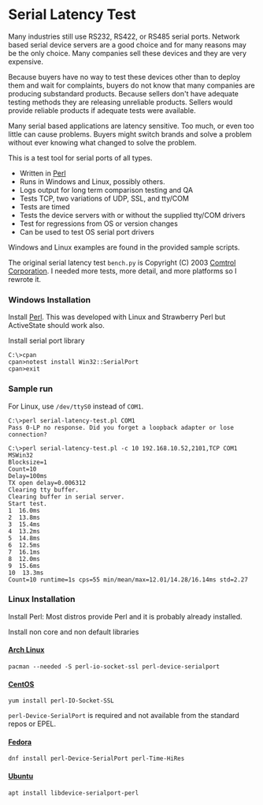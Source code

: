 # Serial Latency Test

Many industries still use RS232, RS422, or RS485 serial ports. Network based serial device servers are a good choice and for many reasons may be the only choice. Many companies sell these devices and they are very expensive.

Because buyers have no way to test these devices other than to deploy them and wait for complaints, buyers do not know that many companies are producing substandard products. Because sellers don't have adequate testing methods they are releasing unreliable products. Sellers would provide reliable products if adequate tests were available.

Many serial based applications are latency sensitive. Too much, or even too little can cause problems. Buyers might switch brands and solve a problem without ever knowing what changed to solve the problem.

This is a test tool for serial ports of all types.

* Written in [Perl](https://www.perl.org/)
* Runs in Windows and Linux, possibly others.
* Logs output for long term comparison testing and QA
* Tests TCP, two variations of UDP, SSL, and tty/COM
* Tests are timed
* Tests the device servers with or without the supplied tty/COM drivers
* Test for regressions from OS or version changes
* Can be used to test OS serial port drivers
 
Windows and Linux examples are found in the provided sample scripts.

The original serial latency test `bench.py` is Copyright (C) 2003 [Comtrol Corporation](http://www.comtrol.com/). I needed more tests, more detail, and more platforms so I rewrote it.

### Windows Installation
Install [Perl](https://www.perl.org/get.html). This was developed with Linux and Strawberry Perl but ActiveState should work also.

Install serial port library
```
C:\>cpan
cpan>notest install Win32::SerialPort
cpan>exit
```
### Sample run
For Linux, use `/dev/ttyS0` instead of `COM1`.
```
C:\>perl serial-latency-test.pl COM1
Pass 0-LP no response. Did you forget a loopback adapter or lose connection?

C:\>perl serial-latency-test.pl -c 10 192.168.10.52,2101,TCP COM1
MSWin32
Blocksize=1
Count=10
Delay=100ms
TX open delay=0.006312
Clearing tty buffer.
Clearing buffer in serial server.
Start test.
1  16.0ms
2  13.8ms
3  15.4ms
4  13.2ms
5  14.8ms
6  12.5ms
7  16.1ms
8  12.0ms
9  15.6ms
10  13.3ms
Count=10 runtime=1s cps=55 min/mean/max=12.01/14.28/16.14ms std=2.27
```

### Linux Installation
Install Perl: Most distros provide Perl and it is probably already installed.

Install non core and non default libraries
#### [Arch Linux](https://www.archlinux.org/)
````
pacman --needed -S perl-io-socket-ssl perl-device-serialport
````
#### [CentOS](https://www.centos.org/)
````
yum install perl-IO-Socket-SSL
````
`perl-Device-SerialPort` is required and not available from the standard repos or EPEL.
#### [Fedora](https://getfedora.org/)
````
dnf install perl-Device-SerialPort perl-Time-HiRes
````
#### [Ubuntu](https://www.ubuntu.com/)
````
apt install libdevice-serialport-perl
````

